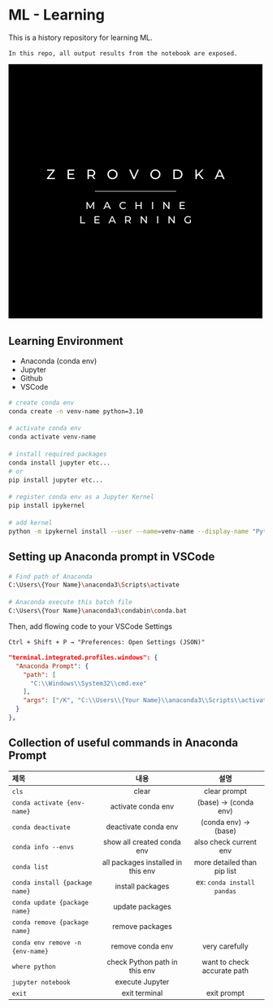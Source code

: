 # ML - Learning

This is a history repository for learning ML.

```
In this repo, all output results from the notebook are exposed.
```

![Zerovodka Machine Learning](resources/Zerovodka.png "Zerovodka Machine Learning")

## Learning Environment

- Anaconda (conda env)
- Jupyter
- Github
- VSCode

```bash
# create conda env
conda create -n venv-name python=3.10

# activate conda env
conda activate venv-name

# install required packages
conda install jupyter etc...
# or
pip install jupyter etc...

# register conda env as a Jupyter Kernel
pip install ipykernel

# add kernel
python -m ipykernel install --user --name=venv-name --display-name "Python (venv-name)"
```

## Setting up Anaconda prompt in VSCode

```bash
# Find path of Anaconda
C:\Users\{Your Name}\anaconda3\Scripts\activate

# Anaconda execute this batch file
C:\Users\{Your Name}\anaconda3\condabin\conda.bat
```

Then, add flowing code to your VSCode Settings

```
Ctrl + Shift + P → "Preferences: Open Settings (JSON)"
```

```json
"terminal.integrated.profiles.windows": {
  "Anaconda Prompt": {
    "path": [
      "C:\\Windows\\System32\\cmd.exe"
    ],
    "args": ["/K", "C:\\Users\\{Your Name}\\anaconda3\\Scripts\\activate.bat"]
  }
},
```

## Collection of useful commands in Anaconda Prompt

| 제목                             |                내용                |            설명             |
| :------------------------------- | :--------------------------------: | :-------------------------: |
| `cls`                            |               clear                |        clear prompt         |
| `conda activate {env-name}`      |         activate conda env         |    (base) → (conda env)     |
| `conda deactivate`               |        deactivate conda env        |    (conda env) → (base)     |
| `conda info --envs`              |     show all created conda env     |   also check current env    |
| `conda list`                     | all packages installed in this env | more detailed than pip list |
| `conda install {package name}`   |          install packages          | ex: `conda install pandas`  |
| `conda update {package name}`    |          update packages           |                             |
| `conda remove {package name}`    |          remove packages           |                             |
| `conda env remove -n {env-name}` |          remove conda env          |       very carefully        |
| `where python`                   |   check Python path in this env    | want to check accurate path |
| `jupyter notebook`               |          execute Jupyter           |                             |
| `exit`                           |           exit terminal            |         exit prompt         |

